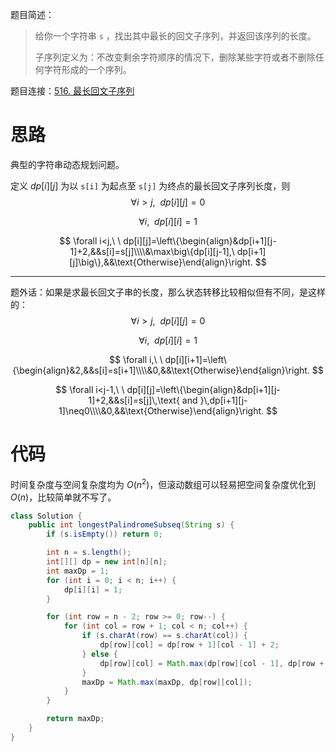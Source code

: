 题目简述：

> 给你一个字符串 `s` ，找出其中最长的回文子序列，并返回该序列的长度。
>
> 子序列定义为：不改变剩余字符顺序的情况下，删除某些字符或者不删除任何字符形成的一个序列。

题目连接：[516. 最长回文子序列](https://leetcode.cn/problems/longest-palindromic-subsequence/)

# 思路

典型的字符串动态规划问题。

定义 $dp[i][j]$ 为以 `s[i]` 为起点至 `s[j]` 为终点的最长回文子序列长度，则
$$
\forall i>j,\ \ dp[i][j]=0
$$

$$
\forall i,\ \ dp[i][i]=1
$$

$$
\forall i<j,\ \ dp[i][j]=\left\{\begin{align}&dp[i+1][j-1]+2,&&s[i]=s[j]\\\\&\max\big\{dp[i][j-1],\ dp[i+1][j]\big\},&&\text{Otherwise}\end{align}\right.
$$

---

题外话：如果是求最长回文子串的长度，那么状态转移比较相似但有不同，是这样的：
$$
\forall i>j,\ \ dp[i][j]=0
$$

$$
\forall i,\ \ dp[i][i]=1
$$

$$
\forall i,\ \ dp[i][i+1]=\left\{\begin{align}&2,&&s[i]=s[i+1]\\\\&0,&&\text{Otherwise}\end{align}\right.
$$

$$
\forall i<j-1,\ \ dp[i][j]=\left\{\begin{align}&dp[i+1][j-1]+2,&&s[i]=s[j]\,\text{ and }\,dp[i+1][j-1]\neq0\\\\&0,&&\text{Otherwise}\end{align}\right.
$$

# 代码

时间复杂度与空间复杂度均为 $O(n^2)$，但滚动数组可以轻易把空间复杂度优化到 $O(n)$，比较简单就不写了。

```java
class Solution {
    public int longestPalindromeSubseq(String s) {
        if (s.isEmpty()) return 0;

        int n = s.length();
        int[][] dp = new int[n][n];
        int maxDp = 1;
        for (int i = 0; i < n; i++) {
            dp[i][i] = 1;
        }

        for (int row = n - 2; row >= 0; row--) {
            for (int col = row + 1; col < n; col++) {
                if (s.charAt(row) == s.charAt(col)) {
                    dp[row][col] = dp[row + 1][col - 1] + 2;
                } else {
                    dp[row][col] = Math.max(dp[row][col - 1], dp[row + 1][col]);
                }
                maxDp = Math.max(maxDp, dp[row][col]);
            }
        }

        return maxDp;
    }
}
```

